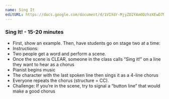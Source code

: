 ```yaml
---
name: Sing It
editURL: https://docs.google.com/document/d/1VIXdr-MjyZD2YAm0DzhzXEwD7MMka0QcB65e5O19EZQ/edit
---
```


### Sing It\! \- 15-20 minutes

* First, show an example. Then, have students go on stage two at a time:  
* Instructions:  
* Two people get a word and perform a scene.   
* Once the scene is CLEAR, someone in the class calls “Sing it\!” on a line they want to hear as a chorus  
* Pianist begins music  
* The character with the last spoken line then sings it as a 4-line chorus  
* Everyone repeats the chorus (structure \= CC).  
* Challenge: If you’re in the scene, try to signal a “button line” that would make a good chorus

###